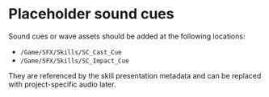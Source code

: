 # Placeholder sound cues

Sound cues or wave assets should be added at the following locations:
- `/Game/SFX/Skills/SC_Cast_Cue`
- `/Game/SFX/Skills/SC_Impact_Cue`

They are referenced by the skill presentation metadata and can be replaced with project-specific audio later.
